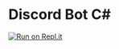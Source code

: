 # Discord Bot C#

[![Run on Repl.it](https://repl.it/badge/github/plengeh69/Discord-Bot-Csharp)](https://repl.it/github/plengeh69/Discord-Bot-Csharp)
